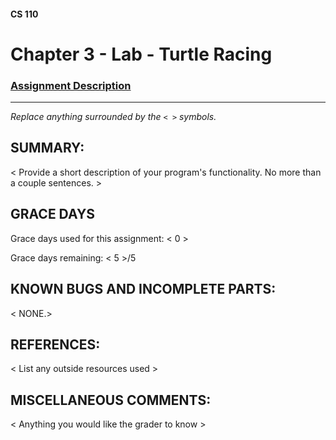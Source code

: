 #### CS 110
# Chapter 3 - Lab - Turtle Racing

### [Assignment Description](https://docs.google.com/document/d/1MWJnOpOaQL3yQb1-FVcj7SZLzLQRGZrbhnpyOL0v6mE/edit?usp=sharing)

***

_Replace anything surrounded by the `< >` symbols._

## SUMMARY:
 < Provide a short description of your program's functionality. No more than a couple sentences. >

## GRACE DAYS
Grace days used for this assignment: < 0 >

Grace days remaining: < 5 >/5

## KNOWN BUGS AND INCOMPLETE PARTS:
 < NONE.>

## REFERENCES:
 < List any outside resources used >

## MISCELLANEOUS COMMENTS:
 < Anything you would like the grader to know >
